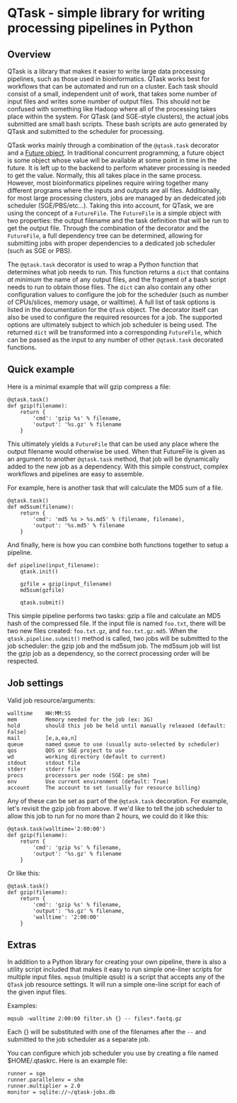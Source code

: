 QTask - simple library for writing processing pipelines in Python
===

## Overview

QTask is a library that makes it easier to write large data processing pipelines, such as those used in bioinformatics. QTask works best for workflows that can be automated and run on a cluster. Each task should consist of a small, independent unit of work, that takes some number of input files and writes some number of output files. This should not be confused with something like Hadoop where all of the processing takes place within the system. For QTask (and SGE-style clusters), the actual jobs submitted are small bash scripts. These bash scripts are auto generated by QTask and submitted to the scheduler for processing.

QTask works mainly through a combination of the `@qtask.task` decorator and a [Future object](http://en.wikipedia.org/wiki/Futures_and_promises). In traditional concurrent programming, a future object is some object whose value will be available at some point in time in the future. It is left up to the backend to perform whatever processing is needed to get the value. Normally, this all takes place in the same process. However, most bioinformatics pipelines require wiring together many different programs where the inputs and outputs are all files. Additionally, for most large processing clusters, jobs are managed by an dedeicated job scheduler (SGE/PBS/etc...). Taking this into account, for QTask, we are using the concept of a `FutureFile`. The `FutureFile` is a simple object with two properties: the output filename and the task definition that will be run to get the output file. Through the combination of the decorator and the `FutureFile`, a full dependency tree can be determined, allowing for submitting jobs with proper dependencies to a dedicated job scheduler (such as SGE or PBS).

The `@qtask.task` decorator is used to wrap a Python function that determines what job needs to run. This function returns a `dict` that contains *at minimum* the name of any output files, and the fragment of a bash script needs to run to obtain those files. The `dict` can also contain any other configuration values to configure the job for the scheduler (such as number of CPUs/slices, memory usage, or walltime). A full list of task options is listed in the documentation for the `QTask` object. The decorator itself can also be used to configure the required resources for a job. The supported options are ultimately subject to which job scheduler is being used. The returned `dict` will be transformed into a corresponding `FutureFile`, which can be passed as the input to any number of other `@qtask.task` decorated functions.

## Quick example

Here is a minimal example that will gzip compress a file:

	@qtask.task()
	def gzip(filename):
		return {
			'cmd': 'gzip %s' % filename,
			'output': '%s.gz' % filename
		}

This ultimately yields a `FutureFile` that can be used any place where the output filename would otherwise be used. When that FutureFile is given as an argument to another `@qtask.task` method, that job will be dynamically added to the new job as a dependency. With this simple construct, complex workflows and pipelines are easy to assemble.

For example, here is another task that will calculate the MD5 sum of a file.

	@qtask.task()
	def md5sum(filename):
		return {
			'cmd': 'md5 %s > %s.md5' % (filename, filename),
			'output': '%s.md5' % filename
		}


And finally, here is how you can combine both functions together to setup a pipeline.

	def pipeline(input_filename):
		qtask.init()

		gzfile = gzip(input_filename)
		md5sum(gzfile)

		qtask.submit()

This simple pipeline performs two tasks: gzip a file and calculate an MD5 hash of the compressed file. If the input file is named `foo.txt`, there will be two new files created: `foo.txt.gz`, and `foo.txt.gz.md5`. When the `qtask.pipeline.submit()` method is called, two jobs will be submitted to the job scheduler: the gzip job and the md5sum job. The md5sum job will list the gzip job as a dependency, so the correct processing order will be respected.


## Job settings

Valid job resource/arguments:

    walltime    HH:MM:SS
    mem         Memory needed for the job (ex: 3G)
    hold        should this job be held until manually released (default: False)
    mail        [e,a,ea,n]
    queue       named queue to use (usually auto-selected by scheduler)
    qos         QOS or SGE project to use
    wd          working directory (default to current)
    stdout      stdout file
    stderr      stderr file
    procs       processors per node (SGE: pe shm)
    env         Use current environment (default: True)
    account     The account to set (usually for resource billing)


Any of these can be set as part of the `@qtask.task` decoration. For example, let's revisit the gzip job from above. If we'd like to tell the job scheduler to allow this job to run for no more than 2 hours, we could do it like this:

	@qtask.task(walltime='2:00:00')
	def gzip(filename):
		return {
			'cmd': 'gzip %s' % filename,
			'output': '%s.gz' % filename
		}


Or like this:

	@qtask.task()
	def gzip(filename):
		return {
			'cmd': 'gzip %s' % filename,
			'output': '%s.gz' % filename,
			'walltime': '2:00:00'
		}


## Extras
In addition to a Python library for creating your own pipeline, there is also a utility script included that makes it easy to run simple one-liner scripts for multiple input files. `mqsub` (multiple qsub) is a script that accepts any of the `QTask` job resource settings. It will run a simple one-line script for each of the given input files.

Examples:

	mqsub -walltime 2:00:00 filter.sh {} -- files*.fastq.gz

Each {} will be substituted with one of the filenames after the `--` and submitted to the job scheduler as a separate job.

You can configure which job scheduler you use by creating a file named $HOME/.qtaskrc. Here is an example file:

	runner = sge
	runner.parallelenv = shm
	runner.multiplier = 2.0
	monitor = sqlite://~/qtask-jobs.db


